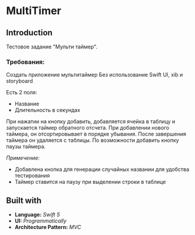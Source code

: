 # MultiTimer

## Introduction

Тестовое задание "Мульти таймер".
### Требования:
Создать приложение мультитаймер 
Без использование Swift UI, xib и storyboard


Есть 2 поля: 
- Название
- Длительность в секундах

При нажатии на кнопку добавить, добавляется ячейка в таблицу и запускается таймер обратного отсчета. При добавлении нового таймера, он отсортировывает в порядке убывания.
После завершения таймера он удаляется с таблицы.
По возможности добавить кнопку паузы таймера.

 *Примечение:*
  - Добавлена кнопка для генерации случайных названии для удобства тестирования
  - Таймер ставится на паузу при выделении строки в таблице

## Built with
  - **Language:** *Swift 5*
  - **UI:** *Programmatically*
  - **Architecture Pattern:** *MVC*
  
 
